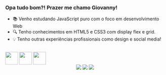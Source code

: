 ### Opa tudo bom?! Prazer me chamo Giovanny!

- 📚 Venho estudando JavaScript puro com o foco em desenvolvimento Web 
- 🔍 Tenho conhecimentos em HTML5 e CSS3 com display flex e grid.
- 💡 Tenho outras experiências profissionais como design e social media!
</br>
<div style="display:inline-block" align="center"> 
  <img align="center" height="40" width="40" src="https://cdn.jsdelivr.net/gh/devicons/devicon/icons/html5/html5-original.svg" />
 <img align="center" height="40" width="40" src="https://cdn.jsdelivr.net/gh/devicons/devicon/icons/css3/css3-original.svg" />
 <img align="center" height="40" width="40" src="https://cdn.jsdelivr.net/gh/devicons/devicon/icons/javascript/javascript-original.svg" />
 </div></br>
 
<div align="center">
    <a href="https://instagram.com/giovannycordeiro99" target="_blank"><img src="https://img.shields.io/badge/-Instagram-%23E4405F?style=for-the-badge&logo=instagram&logoColor=white" target="_blank"></a>
    <a href = "mailto:giovannycordeiropb@gmail.com" target="_blank" ><img src="https://img.shields.io/badge/-Gmail-%23333?style=for-the-badge&logo=gmail&logoColor=white" target="_blank"></a>
  <a href="/" target="_blank"><img src="https://img.shields.io/badge/Telegram-2CA5E0?style=for-the-badge&logo=telegram&logoColor=white"/></a>
 </div>

